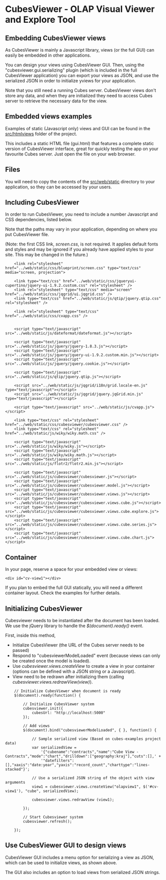 CubesViewer - OLAP Visual Viewer and Explore Tool
=================================================

Embedding CubesViewer views
---------------------------

As CubesViewer is mainly a Javascript library, views (or the full GUI) can easily be embedded in other
applications.

You can design your views using CubesViewer GUI. Then, using the "cubesviewer.gui.serializing" plugin
(which is included in the full CubesViewer application) you can export your views as JSON, and use 
the serialized JSON in order to initialize yviews for your application. 

Note that you still need a running Cubes server. CubesViewer views don't store any data, and when
they are initialized they need to access Cubes server to retrieve the necessary data for the view.  

Embedded views examples
-----------------------

Examples of static (Javascript only) views and GUI can be found in the 
[src/htmlviews](https://github.com/jjmontesl/cubesviewer/tree/master/src/htmlviews) folder
of the project.

This includes a static HTML file (gui.html) that features a complete static version of
CubesViewer interface, great for quickly testing the app on your favourite Cubes server.
Just open the file on your web browser.

Files
---------------------

You will need to copy the contents of the [src/web/static](https://github.com/jjmontesl/cubesviewer/tree/master/src/web/static) 
directory to your application, so they can be accessed by your users.

Including CubesViewer 
---------------------

In order to run CubesViewer, you need to include a number Javascript and CSS dependencies, listed below.

Note that the paths may vary in your application, depending on where you put CubesViewer file.

(Note: the first CSS link, *screen.css*, is not required. It applies default fonts and styles and may be ignored
if you already have applied styles to your site. This may be changed in the future.)  
 
```
    <link rel="stylesheet" href="../web/static/css/blueprint/screen.css" type="text/css" media="screen, projection">

    <link type="text/css" href="../web/static/css/jqueryui-cupertino/jquery-ui-1.9.2.custom.css" rel="stylesheet" />
    <link rel="stylesheet" type="text/css" media="screen" href="../web/static/css/jqgrid/ui.jqgrid.css" />
    <link type="text/css" href="../web/static/js/qtip/jquery.qtip.css" rel="stylesheet" />

    <link rel="stylesheet" type="text/css" href="../web/static/css/cvapp.css" />

    
    <script type="text/javascript" src="../web/static/js/dateformat/dateformat.js"></script>

    <script type="text/javascript" src="../web/static/js/jquery/jquery-1.8.3.js"></script>
    <script type="text/javascript" src="../web/static/js/jquery/jquery-ui-1.9.2.custom.min.js"></script>
    <script type="text/javascript" src="../web/static/js/jquery/jquery.cookie.js"></script>
    
    <script type="text/javascript" src="../web/static/js/qtip/jquery.qtip.js"></script>

    <script src="../web/static/js/jqgrid/i18n/grid.locale-en.js" type="text/javascript"></script>
    <script src="../web/static/js/jqgrid/jquery.jqGrid.min.js" type="text/javascript"></script>

    <script type="text/javascript" src="../web/static/js/cvapp.js"></script>      

    <link type="text/css" rel="stylesheet" href="../web/static/css/cubesviewer/cubesviewer.css" />    
    <link type="text/css" rel="stylesheet" href="../web/static/js/wiky/wiky.math.css" />    
        
    <script type="text/javascript" src="../web/static/js/wiky/wiky.js"></script>
    <script type="text/javascript" src="../web/static/js/wiky/wiky.math.js"></script>
    <script type="text/javascript" src="../web/static/js/flotr2/flotr2.min.js"></script>
    
    <script type="text/javascript" src="../web/static/js/cubesviewer/cubesviewer.js"></script>
    <script type="text/javascript" src="../web/static/js/cubesviewer/cubesviewer.model.js"></script>
    <script type="text/javascript" src="../web/static/js/cubesviewer/cubesviewer.views.js"></script>
    <script type="text/javascript" src="../web/static/js/cubesviewer/cubesviewer.views.cube.js"></script>
    <script type="text/javascript" src="../web/static/js/cubesviewer/cubesviewer.views.cube.explore.js"></script>
    <script type="text/javascript" src="../web/static/js/cubesviewer/cubesviewer.views.cube.series.js"></script>
    <script type="text/javascript" src="../web/static/js/cubesviewer/cubesviewer.views.cube.chart.js"></script>
```

Container
---------

In your page, reserve a space for your embedded view or views:

```
<div id="cv-view1"></div>
```

If you plan to embed the full GUI statically, you will need a different container layout. Check the examples for further details.


Initializing CubesViewer 
------------------------

Cubesviewer needs to be instantiated after the document has been loaded. We use the jQuery library to
handle the *$(document).ready()* event.

First, inside this method, 

* Initialize CubesViewer (the URL of the Cubes server needs to be passed)
* Respond to "cubesviewerModelLoaded" event (because views can only be created once the model is loaded).
* Use *cubesviewer.views.createView* to create a view in your container (options 
  can be defined with a JSON string or a Javascript).
* View need to be redrawn after initializing them (calling *cubesviewer.views.redrawView(view)*).  

 
```
    // Initialize CubesViewer when document is ready
    $(document).ready(function() {
        
        // Initialize CubesViewer system
        cubesviewer.init({
            cubesUrl: "http://localhost:5000"
        });
        
        // Add views
        $(document).bind("cubesviewerModelLoaded", { }, function() {

            // Sample serialized view (Based on cubes-examples project data)
            var serializedView = 
                '{"cubename":"contracts","name":"Cube View - Contracts","mode":"chart","drilldown":["geography:kraj"],"cuts":[],' +
                '"datefilters":[],"xaxis":"date:year","yaxis":"record_count","charttype":"lines-stacked"}';
            
            // Use a serialized JSON string of the object with view arguments
            view1 = cubesviewer.views.createView("olapview1", $('#cv-view1'), "cube", serializedView);
            
            cubesviewer.views.redrawView (view1);
            
        });
        
        // Start Cubesviewer system
        cubesviewer.refresh();
        
    });
```

Use CubesViewer GUI to design views 
-----------------------------------

CubesViewer GUI includes a menu option for serializing a view as JSON, which can be used to initialize views,
as shown above.

The GUI also includes an option to load views from serialized JSON strings.

